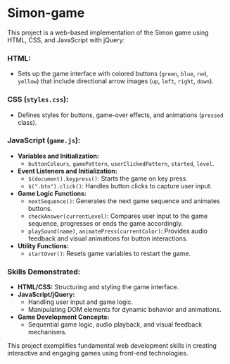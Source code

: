 # Simon-game
This project is a web-based implementation of the Simon game using HTML, CSS, and JavaScript with jQuery:

### HTML:
- Sets up the game interface with colored buttons (`green`, `blue`, `red`, `yellow`) that include directional arrow images (`up`, `left`, `right`, `down`).

### CSS (`styles.css`):
- Defines styles for buttons, game-over effects, and animations (`pressed` class).

### JavaScript (`game.js`):
- **Variables and Initialization:** 
  - `buttonColours`, `gamePattern`, `userClickedPattern`, `started`, `level`.
- **Event Listeners and Initialization:**
  - `$(document).keypress()`: Starts the game on key press.
  - `$(".btn").click()`: Handles button clicks to capture user input.
- **Game Logic Functions:**
  - `nextSequence()`: Generates the next game sequence and animates buttons.
  - `checkAnswer(currentLevel)`: Compares user input to the game sequence, progresses or ends the game accordingly.
  - `playSound(name)`, `animatePress(currentColor)`: Provides audio feedback and visual animations for button interactions.
- **Utility Functions:**
  - `startOver()`: Resets game variables to restart the game.

### Skills Demonstrated:
- **HTML/CSS:** Structuring and styling the game interface.
- **JavaScript/jQuery:**
  - Handling user input and game logic.
  - Manipulating DOM elements for dynamic behavior and animations.
- **Game Development Concepts:**
  - Sequential game logic, audio playback, and visual feedback mechanisms.

This project exemplifies fundamental web development skills in creating interactive and engaging games using front-end technologies.